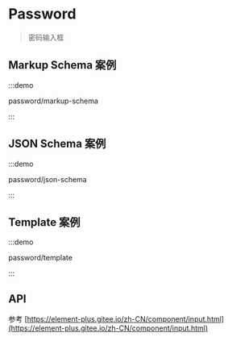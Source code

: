 # Password

> 密码输入框

## Markup Schema 案例

:::demo

password/markup-schema

:::

## JSON Schema 案例

:::demo

password/json-schema

:::

## Template 案例

:::demo

password/template

:::

## API

参考 [https://element-plus.gitee.io/zh-CN/component/input.html](https://element-plus.gitee.io/zh-CN/component/input.html)

